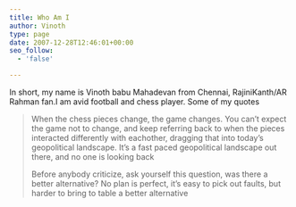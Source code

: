 ```yaml
---
title: Who Am I
author: Vinoth
type: page
date: 2007-12-28T12:46:01+00:00
seo_follow:
  - 'false'

---
```

In short, my name is Vinoth babu Mahadevan from Chennai, RajiniKanth/AR Rahman fan.I am avid football and chess player. Some of my quotes 

> When the chess pieces change, the game changes. You can’t expect the game not to change, and keep referring back to when the pieces interacted differently with eachother, dragging that into today’s geopolitical landscape. It’s a fast paced geopolitical landscape out there, and no one is looking back
> 
> Before anybody criticize, ask yourself this question, was there a better alternative? No plan is perfect, it’s easy to pick out faults, but harder to bring to table a better alternative
